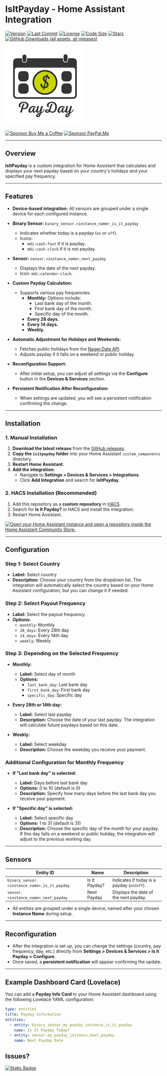 # IsItPayday - Home Assistant Integration

[![Version](https://img.shields.io/github/v/release/UnoSite/IsItPayday?label=version&style=for-the-badge)](https://github.com/UnoSite/IsItPayday/releases/latest)
[![Last Commit](https://img.shields.io/github/last-commit/UnoSite/IsItPayday?style=for-the-badge)](https://github.com/UnoSite/IsItPayday/commits/main/)
[![License](https://img.shields.io/github/license/UnoSite/IsItPayday?style=for-the-badge)](https://github.com/UnoSite/IsItPayday/blob/main/LICENSE.md)
[![Code Size](https://img.shields.io/github/languages/code-size/UnoSite/IsItPayday?style=for-the-badge)](#)
[![Stars](https://img.shields.io/github/stars/UnoSite/IsItPayday?style=for-the-badge)](#)
[![GitHub Downloads (all assets, all releases)](https://img.shields.io/github/downloads/UnoSite/IsItPayday/total?style=for-the-badge)](#)

![Logo](https://github.com/UnoSite/IsItPayday/blob/main/logo.png)

[![Sponsor Buy Me a Coffee](https://img.shields.io/badge/Sponsor-Buy_Me_a_Coffee-yellow?style=for-the-badge)](https://buymeacoffee.com/UnoSite)
[![Sponsor PayPal.Me](https://img.shields.io/badge/Sponsor-PayPal.me-blue?style=for-the-badge)](https://paypal.me/UnoSite)

---

## Overview

**IsItPayday** is a custom integration for Home Assistant that calculates and displays your next payday based on your country's holidays and your specified pay frequency.

---

## Features

- **Device-based integration:** All sensors are grouped under a single device for each configured instance.
- **Binary Sensor:** `binary_sensor.<instance_name>_is_it_payday`
  - Indicates whether today is a payday (`on` or `off`).
  - Icons:
    - `mdi:cash-fast` if it is payday.
    - `mdi:cash-clock` if it is not payday.

- **Sensor:** `sensor.<instance_name>_next_payday`
  - Displays the date of the next payday.
  - Icon: `mdi:calendar-clock`.

- **Custom Payday Calculation:**
  - Supports various pay frequencies:
    - **Monthly:** Options include:
      - Last bank day of the month.
      - First bank day of the month.
      - Specific day of the month.
    - **Every 28 days.**
    - **Every 14 days.**
    - **Weekly.**

- **Automatic Adjustment for Holidays and Weekends:**
  - Fetches public holidays from the [Nager.Date API](https://date.nager.at).
  - Adjusts payday if it falls on a weekend or public holiday.

- **Reconfiguration Support:**
  - After initial setup, you can adjust all settings via the **Configure** button in the **Devices & Services** section.

- **Persistent Notification After Reconfiguration:**
  - When settings are updated, you will see a persistent notification confirming the change.

---

## Installation

### **1. Manual Installation**
1. **Download the latest release** from the [GitHub releases](https://github.com/UnoSite/IsItPayday/releases).
2. **Copy the `isitpayday` folder** into your Home Assistant `custom_components` directory.
3. **Restart Home Assistant.**
4. **Add the integration:**
   - Navigate to **Settings > Devices & Services > Integrations**.
   - Click **Add Integration** and search for **IsItPayday**.
  
### **2. HACS Installation (Recommended)**
1. Add this repository as a **custom repository** in [HACS](https://hacs.xyz/).
2. Search for **Is It Payday?** in HACS and install the integration.
3. Restart Home Assistant.

[![Open your Home Assistant instance and open a repository inside the Home Assistant Community Store.](https://my.home-assistant.io/badges/hacs_repository.svg)](https://my.home-assistant.io/redirect/hacs_repository/?owner=UnoSite&repository=IsItPayday&category=Integration)

---

## Configuration

### Step 1: Select Country

- **Label:** Select country
- **Description:** Choose your country from the dropdown list. The integration will automatically select the country based on your Home Assistant configuration, but you can change it if needed.

### Step 2: Select Payout Frequency

- **Label:** Select the payout frequency
- **Options:**
  - `monthly`: Monthly
  - `28_days`: Every 28th day
  - `14_days`: Every 14th day
  - `weekly`: Weekly

### Step 3: Depending on the Selected Frequency

- **Monthly:**
  - **Label:** Select day of month
  - **Options:**
    - `last_bank_day`: Last bank day
    - `first_bank_day`: First bank day
    - `specific_day`: Specific day

- **Every 28th or 14th day:**
  - **Label:** Select last payday
  - **Description:** Choose the date of your last payday. The integration will calculate future paydays based on this date.

- **Weekly:**
  - **Label:** Select weekday
  - **Description:** Choose the weekday you receive your payment.

### Additional Configuration for Monthly Frequency

- **If "Last bank day" is selected:**
  - **Label:** Days before last bank day
  - **Options:** 0 to 10 (default is 0)
  - **Description:** Specify how many days before the last bank day you receive your payment.

- **If "Specific day" is selected:**
  - **Label:** Select specific day
  - **Options:** 1 to 31 (default is 31)
  - **Description:** Choose the specific day of the month for your payday. If this day falls on a weekend or public holiday, the integration will adjust to the previous working day.

---

## Sensors

| Entity ID                                  | Name                  | Description                                  |
|--------------------------------------------|-----------------------|----------------------------------------------|
| `binary_sensor.<instance_name>_is_it_payday` | Is It Payday?        | Indicates if today is a payday (`on`/`off`). |
| `sensor.<instance_name>_next_payday`       | Next Payday          | Displays the date of the next payday.        |

- All entities are grouped under a single device, named after your chosen **Instance Name** during setup.

---

## Reconfiguration

- After the integration is set up, you can change the settings (country, pay frequency, day, etc.) directly from **Settings > Devices & Services > Is It Payday > Configure**.
- Once saved, a **persistent notification** will appear confirming the update.

---

## Example Dashboard Card (Lovelace)

You can add a **Payday Info Card** to your Home Assistant dashboard using the following Lovelace YAML configuration:

```yaml
type: entities
title: Payday Information
entities:
  - entity: binary_sensor.my_payday_instance_is_it_payday
    name: Is It Payday Today?
  - entity: sensor.my_payday_instance_next_payday
    name: Next Payday Date
```

## Issues?
[![Static Badge](https://img.shields.io/badge/Report-issues-E00000?style=for-the-badge)](https://github.com/UnoSite/IsItPayday/issues)
